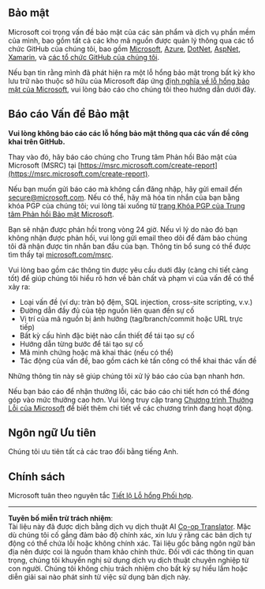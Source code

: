 <!--
CO_OP_TRANSLATOR_METADATA:
{
  "original_hash": "0d575483100c332b2dbaefef915bb3c4",
  "translation_date": "2025-08-28T17:52:04+00:00",
  "source_file": "SECURITY.md",
  "language_code": "vi"
}
-->
## Bảo mật

Microsoft coi trọng vấn đề bảo mật của các sản phẩm và dịch vụ phần mềm của mình, bao gồm tất cả các kho mã nguồn được quản lý thông qua các tổ chức GitHub của chúng tôi, bao gồm [Microsoft](https://github.com/Microsoft), [Azure](https://github.com/Azure), [DotNet](https://github.com/dotnet), [AspNet](https://github.com/aspnet), [Xamarin](https://github.com/xamarin), và [các tổ chức GitHub của chúng tôi](https://opensource.microsoft.com/).

Nếu bạn tin rằng mình đã phát hiện ra một lỗ hổng bảo mật trong bất kỳ kho lưu trữ nào thuộc sở hữu của Microsoft đáp ứng [định nghĩa về lỗ hổng bảo mật của Microsoft](https://docs.microsoft.com/en-us/previous-versions/tn-archive/cc751383(v=technet.10)), vui lòng báo cáo cho chúng tôi theo hướng dẫn dưới đây.

## Báo cáo Vấn đề Bảo mật

**Vui lòng không báo cáo các lỗ hổng bảo mật thông qua các vấn đề công khai trên GitHub.**

Thay vào đó, hãy báo cáo chúng cho Trung tâm Phản hồi Bảo mật của Microsoft (MSRC) tại [https://msrc.microsoft.com/create-report](https://msrc.microsoft.com/create-report).

Nếu bạn muốn gửi báo cáo mà không cần đăng nhập, hãy gửi email đến [secure@microsoft.com](mailto:secure@microsoft.com). Nếu có thể, hãy mã hóa tin nhắn của bạn bằng khóa PGP của chúng tôi; vui lòng tải xuống từ [trang Khóa PGP của Trung tâm Phản hồi Bảo mật Microsoft](https://www.microsoft.com/en-us/msrc/pgp-key-msrc).

Bạn sẽ nhận được phản hồi trong vòng 24 giờ. Nếu vì lý do nào đó bạn không nhận được phản hồi, vui lòng gửi email theo dõi để đảm bảo chúng tôi đã nhận được tin nhắn ban đầu của bạn. Thông tin bổ sung có thể được tìm thấy tại [microsoft.com/msrc](https://www.microsoft.com/msrc).

Vui lòng bao gồm các thông tin được yêu cầu dưới đây (càng chi tiết càng tốt) để giúp chúng tôi hiểu rõ hơn về bản chất và phạm vi của vấn đề có thể xảy ra:

  * Loại vấn đề (ví dụ: tràn bộ đệm, SQL injection, cross-site scripting, v.v.)
  * Đường dẫn đầy đủ của tệp nguồn liên quan đến sự cố
  * Vị trí của mã nguồn bị ảnh hưởng (tag/branch/commit hoặc URL trực tiếp)
  * Bất kỳ cấu hình đặc biệt nào cần thiết để tái tạo sự cố
  * Hướng dẫn từng bước để tái tạo sự cố
  * Mã minh chứng hoặc mã khai thác (nếu có thể)
  * Tác động của vấn đề, bao gồm cách kẻ tấn công có thể khai thác vấn đề

Những thông tin này sẽ giúp chúng tôi xử lý báo cáo của bạn nhanh hơn.

Nếu bạn báo cáo để nhận thưởng lỗi, các báo cáo chi tiết hơn có thể đóng góp vào mức thưởng cao hơn. Vui lòng truy cập trang [Chương trình Thưởng Lỗi của Microsoft](https://microsoft.com/msrc/bounty) để biết thêm chi tiết về các chương trình đang hoạt động.

## Ngôn ngữ Ưu tiên

Chúng tôi ưu tiên tất cả các trao đổi bằng tiếng Anh.

## Chính sách

Microsoft tuân theo nguyên tắc [Tiết lộ Lỗ hổng Phối hợp](https://www.microsoft.com/en-us/msrc/cvd).

---

**Tuyên bố miễn trừ trách nhiệm**:  
Tài liệu này đã được dịch bằng dịch vụ dịch thuật AI [Co-op Translator](https://github.com/Azure/co-op-translator). Mặc dù chúng tôi cố gắng đảm bảo độ chính xác, xin lưu ý rằng các bản dịch tự động có thể chứa lỗi hoặc không chính xác. Tài liệu gốc bằng ngôn ngữ bản địa nên được coi là nguồn tham khảo chính thức. Đối với các thông tin quan trọng, chúng tôi khuyến nghị sử dụng dịch vụ dịch thuật chuyên nghiệp từ con người. Chúng tôi không chịu trách nhiệm cho bất kỳ sự hiểu lầm hoặc diễn giải sai nào phát sinh từ việc sử dụng bản dịch này.